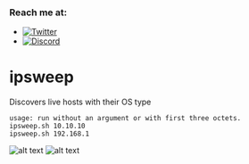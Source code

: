 ### Reach me at:
- [![Twitter](https://img.shields.io/twitter/follow/abdulr7mann?style=social)](https://twitter.com/intent/follow?screen_name=abdulr7mann)
- [![Discord](https://user-images.githubusercontent.com/7288322/34429152-141689f8-ecb9-11e7-8003-b5a10a5fcb29.png?label=Join&amp;style=social)](https://discord.gg/pN5dPYu)
# ipsweep
Discovers live hosts with their OS type
```
usage: run without an argument or with first three octets.
ipsweep.sh 10.10.10
ipsweep.sh 192.168.1
```
![alt text](https://i.imgur.com/tkP93lT.png)
![alt text](https://i.imgur.com/ym5VWSr.png)
